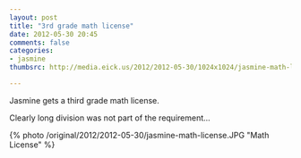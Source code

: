 ```yaml
---
layout: post
title: "3rd grade math license"
date: 2012-05-30 20:45
comments: false
categories: 
- jasmine
thumbsrc: http://media.eick.us/2012/2012-05-30/1024x1024/jasmine-math-license.JPG

---
```

Jasmine gets a third grade math license.  

Clearly long division was not part of the requirement...



{% photo /original/2012/2012-05-30/jasmine-math-license.JPG "Math License" %}

